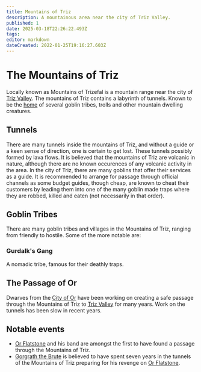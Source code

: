 ```yaml
---
title: Mountains of Triz
description: A mountainous area near the city of Triz Valley.
published: 1
date: 2025-03-18T22:26:22.493Z
tags: 
editor: markdown
dateCreated: 2022-01-25T19:16:27.603Z
---
```


# The Mountains of Triz
Locally known as Mountains of Trizefal is a mountain range near the city of [Triz Valley](/location/settlement/city/triz-valley). The mountains of Triz contains a labyrinth of tunnels. Known to be the [home](/home) of several goblin tribes, trolls and other mountain dwelling creatures.

## Tunnels
There are many tunnels inside the mountains of Triz, and without a guide or a keen sense of direction, one is certain to get lost. These tunnels possibly formed by lava flows. It is believed that the mountains of Triz are volcanic in nature, although there are no known occurences of any volcanic activity in the area.
In the city of Triz, there are many goblins that offer their services as a guide. It is recommended to arrange for passage through official channels as some budget guides, though cheap, are known to cheat their customers by leading them into one of the many goblin made traps where they are robbed, killed and eaten (not necessarily in that order).

## Goblin Tribes
There are many goblin tribes and villages in the Mountains of Triz, ranging from friendly to hostile. Some of the more notable are:

### Gurdalk's Gang
A nomadic tribe, famous for their deathly traps.

## The Passage of Or
Dwarves from the [City of Or](/location/settlement/city/city-of-or) have been working on creating a safe passage through the Mountains of Triz to [Triz Valley](/location/settlement/city/triz-valley) for many years. Work on the tunnels has been slow in recent years.

## Notable events
- [Or Flatstone](/location/settlement/city/or/or-flatstone) and his band are amongst the first to have found a passage through the Mountains of Triz.
- [Gorgrath the Brute](/location/settlement/city/or/gorgrath-the-brute) is believed to have spent seven years in the tunnels of the Mountains of Triz preparing for his revenge on [Or Flatstone](/location/settlement/city/or/or-flatstone).

